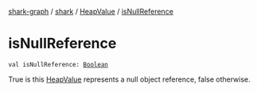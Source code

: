 [shark-graph](../../index.md) / [shark](../index.md) / [HeapValue](index.md) / [isNullReference](./is-null-reference.md)

# isNullReference

`val isNullReference: `[`Boolean`](https://kotlinlang.org/api/latest/jvm/stdlib/kotlin/-boolean/index.html)

True is this [HeapValue](index.md) represents a null object reference, false otherwise.

